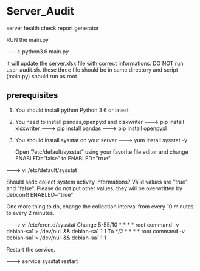 # Server_Audit
server health check report generator

RUN the main.py 

---> python3.6 main.py

it will update the server.xlsx file with correct informations. DO NOT run user-audit.sh. 
these three file should be in same directory and script (main.py) should run as root

prerequisites
--------------

1) You should install python Python 3.6 or latest

2) You need to install pandas,openpyxl and xlsxwriter
---> pip install xlsxwriter
---> pip install pandas
---> pip install openpyxl

3) You should install sysstat on your server
  ---> yum install sysstat -y

   Open “/etc/default/sysstat” using your favorite file editor and change ENABLED=”false” to ENABLED=”true”

---> vi /etc/default/sysstat

   Should sadc collect system activity informations? Valid values
   are "true" and "false". Please do not put other values, they
   will be overwritten by debconf!
   ENABLED="true"


   One more thing to do, change the collection interval from every 10 minutes to every 2 minutes.

---> vi /etc/cron.d/sysstat
Change
5-55/10 * * * * root command -v debian-sa1 > /dev/null && debian-sa1 1 1
To
*/2 * * * * root command -v debian-sa1 > /dev/null && debian-sa1 1 1


Restart the service.

---> service sysstat restart

